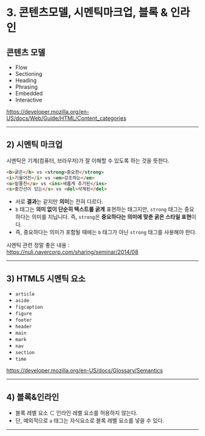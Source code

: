 # 3. 콘텐츠모델, 시멘틱마크업, 블록 & 인라인
## 콘텐츠 모델
- Flow
- Sectioning
- Heading
- Phrasing
- Embedded
- Interactive

https://developer.mozilla.org/en-US/docs/Web/Guide/HTML/Content_categories

---
## 2) 시멘틱 마크업
시멘틱은 기계(컴퓨터, 브라우저)가 잘 이해할 수 있도록 하는 것을 뜻한다.

```HTML
<b>굵은</b> vs <strong>중요한</strong>
<i>기울어진</i> vs <em>강조하는</em>
<u>밑줄친</u> vs <ins>새롭게 추가된</ins>
<s>중간선이 있는</s> vs <del>삭제된</del>
```
- 서로 **결과**는 같지만 **의미**는 전혀 다르다.
- `b` 태그는 **의미 없이 단순히 텍스트를 굵게** 표현하는 태그지만, `strong` 태그는 중요하다는 의미를 지닙니다. 즉, `strong`은 **중요하다는 의미에 맞춘 굵은 스타일 표현**이다.
- 즉, 중요하다는 의미가 포함될 때에는 `b` 태그가 아닌 `strong` 태그를 사용해야 한다.

시멘틱 관련 정말 좋은 내용 : https://nuli.navercorp.com/sharing/seminar/2014/08

---
## 3) HTML5 시멘틱 요소
- `article`
- `aside`
- `figcaption`
- `figure`
- `footer`
- `header`
- `main`
- `mark`
- `nav`
- `section`
- `time`

https://developer.mozilla.org/en-US/docs/Glossary/Semantics

---

## 4) 블록&인라인
- 블록 레벨 요소 ⊂ 인라인 레벨 요소를 허용하지 않는다.
- 단, 예외적으로 `a` 태그는 자식요소로 블록 레벨 요소를 넣을 수 있다.  
---